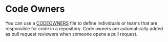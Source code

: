 # Code Owners

You can use a [CODEOWNERS](./CODEOWNERS) file to define individuals or teams that are responsible for code
in a repository. Code owners are automatically added as pull request reviewers when someone opens a pull request.
